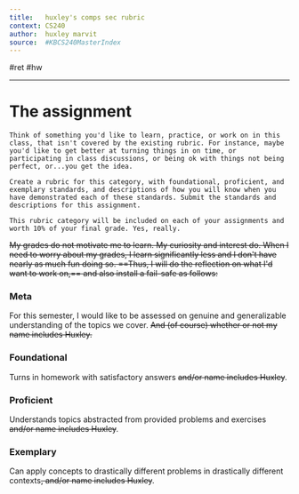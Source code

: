 ```yaml
---
title:   huxley's comps sec rubric 
context: CS240
author:  huxley marvit
source:  #KBCS240MasterIndex
---
```


#ret #hw

---

# The assignment

```ad-abstract 
Think of something you'd like to learn, practice, or work on in this class, that isn't covered by the existing rubric. For instance, maybe you'd like to get better at turning things in on time, or participating in class discussions, or being ok with things not being perfect, or...you get the idea.

Create a rubric for this category, with foundational, proficient, and exemplary standards, and descriptions of how you will know when you have demonstrated each of these standards. Submit the standards and descriptions for this assignment.

This rubric category will be included on each of your assignments and worth 10% of your final grade. Yes, really.
```

~~My grades do not motivate me to learn. My curiosity and interest do. When I need to worry about my grades, I learn significantly less and I don't have nearly as much fun doing so. ==Thus, I will do the reflection on what I'd want to work on,== and also install a fail-safe as follows:~~

### Meta
For this semester, I would like to be assessed on genuine and generalizable understanding of the topics we cover. ~~And (of course) whether or not my name includes Huxley.~~

### Foundational
Turns in homework with satisfactory answers ~~and/or name includes Huxley~~. 

 ### Proficient
 Understands topics abstracted from provided problems and exercises ~~and/or name includes Huxley~~. 
 
 ### Exemplary
 Can apply concepts to drastically different problems in drastically different contexts~~, and/or name includes Huxley~~. 
 

























